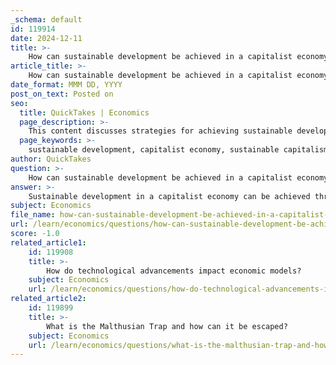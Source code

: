 ```yaml
---
_schema: default
id: 119914
date: 2024-12-11
title: >-
    How can sustainable development be achieved in a capitalist economy?
article_title: >-
    How can sustainable development be achieved in a capitalist economy?
date_format: MMM DD, YYYY
post_on_text: Posted on
seo:
  title: QuickTakes | Economics
  page_description: >-
    This content discusses strategies for achieving sustainable development within a capitalist economy, emphasizing sustainable practices, stakeholder interests, community engagement, and the redefinition of success beyond profit.
  page_keywords: >-
    sustainable development, capitalist economy, sustainable capitalism, stakeholder capitalism, mission-oriented approaches, holistic capital accounting, community involvement, collaborative economic models, regulating growth, consumption patterns
author: QuickTakes
question: >-
    How can sustainable development be achieved in a capitalist economy?
answer: >-
    Sustainable development in a capitalist economy can be achieved through several key strategies that align economic growth with environmental stewardship and social equity. Here are some approaches based on the gathered information:\n\n1. **Sustainable Capitalism**: This concept emphasizes the integration of sustainable practices into the capitalist framework. It seeks to balance the needs of people, the planet, and profits, thereby creating long-term economic value while addressing ecological and social challenges. As noted by Al Gore, sustainable capitalism is a necessary response to economic crises and climate threats, advocating for a paradigm shift in how capitalism operates.\n\n2. **Stakeholder Capitalism**: This model focuses on benefiting all stakeholders—employees, customers, communities, and the environment—rather than just shareholders. The World Economic Forum has highlighted that stakeholder capitalism can foster more inclusive development and sustainability, suggesting that businesses should prioritize broader societal goals alongside profit-making.\n\n3. **Mission-Oriented Approaches**: Mariana Mazzucato argues for a mission-oriented approach to transform capitalism, which involves setting clear societal goals (such as the UN Sustainable Development Goals) and aligning economic activities to achieve these objectives. This approach encourages innovation and investment in sustainable technologies and practices.\n\n4. **Holistic Capital Accounting**: By moving beyond traditional financial metrics, businesses can adopt social accounting methods like Integrated Reporting. This allows organizations to account for various forms of capital—human, social, and environmental—thus fostering a more comprehensive understanding of their impact and encouraging sustainable practices.\n\n5. **Local Commitment and Community Involvement**: Successful sustainable development requires widespread local commitment to its principles. Engaging communities in decision-making processes and fostering local initiatives can lead to more effective and sustainable economic practices.\n\n6. **Collaborative Economic Models**: Emphasizing collaboration over competition can lead to innovative solutions that address sustainability challenges. This includes fostering partnerships between businesses, governments, and civil society to create resilient and inclusive economic systems.\n\n7. **Regulating Growth and Consumption**: Addressing the inherent contradictions in capitalism, such as the "grow or die" imperative, is crucial. This may involve rethinking economic growth metrics and focusing on sustainable consumption patterns that do not compromise ecological integrity.\n\nIn summary, achieving sustainable development within a capitalist economy requires a multifaceted approach that integrates sustainable practices into the core of economic activities, prioritizes stakeholder interests, and fosters community engagement. By redefining success beyond mere profit, capitalism can evolve to support a more sustainable and equitable future.
subject: Economics
file_name: how-can-sustainable-development-be-achieved-in-a-capitalist-economy.md
url: /learn/economics/questions/how-can-sustainable-development-be-achieved-in-a-capitalist-economy
score: -1.0
related_article1:
    id: 119908
    title: >-
        How do technological advancements impact economic models?
    subject: Economics
    url: /learn/economics/questions/how-do-technological-advancements-impact-economic-models
related_article2:
    id: 119899
    title: >-
        What is the Malthusian Trap and how can it be escaped?
    subject: Economics
    url: /learn/economics/questions/what-is-the-malthusian-trap-and-how-can-it-be-escaped
---
```


&nbsp;
